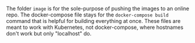 The folder `image` is for the sole-purpose of pushing the images to an online repo.
The docker-compose file stays for the `docker-compose build` command that is helpful for building everything at once.
These files are meant to work with Kubernetes, not docker-compose, where hostnames don't work but only "localhost" do.
